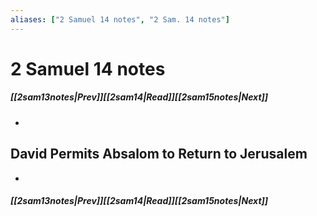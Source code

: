 ```yaml
---
aliases: ["2 Samuel 14 notes", "2 Sam. 14 notes"]
---
```

# 2 Samuel 14 notes
##### <span class=arrow-left></span>[[2sam13notes|Prev]]<span class=navigation-separator></span>[[2sam14|Read]]<span class=navigation-separator></span>[[2sam15notes|Next]]<span class=arrow-right></span>
- 
## David Permits Absalom to Return to Jerusalem
- 
##### <span class=arrow-left></span>[[2sam13notes|Prev]]<span class=navigation-separator></span>[[2sam14|Read]]<span class=navigation-separator></span>[[2sam15notes|Next]]<span class=arrow-right></span>